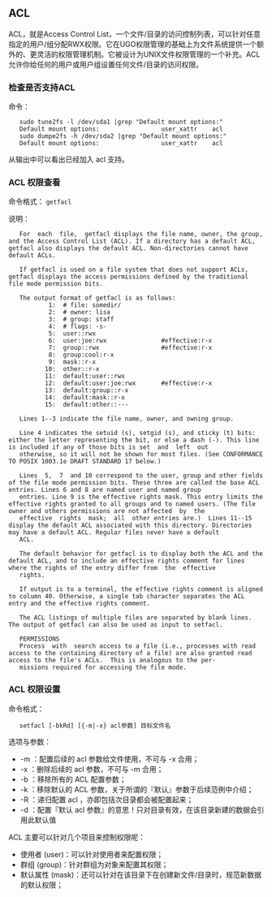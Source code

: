 

## ACL
ACL，就是Access Control List，一个文件/目录的访问控制列表，可以针对任意指定的用户/组分配RWX权限。它在UGO权限管理的基础上为文件系统提供一个额外的、更灵活的权限管理机制。它被设计为UNIX文件权限管理的一个补充。ACL允许你给任何的用户或用户组设置任何文件/目录的访问权限。

### 检查是否支持ACL
命令：

       sudo tune2fs -l /dev/sda1 |grep "Default mount options:"
       Default mount options:                 user_xattr    acl
       sudo dumpe2fs -h /dev/sda2 |grep "Default mount options:"
       Default mount options:                 user_xattr    acl
从输出中可以看出已经加入 acl 支持。


### ACL 权限查看
命令格式： `getfacl `

说明：

       For  each  file,  getfacl displays the file name, owner, the group, and the Access Control List (ACL). If a directory has a default ACL, getfacl also displays the default ACL. Non-directories cannot have default ACLs.

       If getfacl is used on a file system that does not support ACLs, getfacl displays the access permissions defined by the traditional file mode permission bits.

       The output format of getfacl is as follows:
               1:  # file: somedir/
               2:  # owner: lisa
               3:  # group: staff
               4:  # flags: -s-
               5:  user::rwx
               6:  user:joe:rwx               #effective:r-x
               7:  group::rwx                 #effective:r-x
               8:  group:cool:r-x
               9:  mask::r-x
              10:  other::r-x
              11:  default:user::rwx
              12:  default:user:joe:rwx       #effective:r-x
              13:  default:group::r-x
              14:  default:mask::r-x
              15:  default:other::---

       Lines 1--3 indicate the file name, owner, and owning group.

       Line 4 indicates the setuid (s), setgid (s), and sticky (t) bits: either the letter representing the bit, or else a dash (-). This line is included if any of those bits is set  and  left  out
       otherwise, so it will not be shown for most files. (See CONFORMANCE TO POSIX 1003.1e DRAFT STANDARD 17 below.)

       Lines  5,  7  and 10 correspond to the user, group and other fields of the file mode permission bits. These three are called the base ACL entries. Lines 6 and 8 are named user and named group
       entries. Line 9 is the effective rights mask. This entry limits the effective rights granted to all groups and to named users. (The file owner and others permissions are not affected  by  the
       effective  rights  mask;  all  other entries are.)  Lines 11--15 display the default ACL associated with this directory. Directories may have a default ACL. Regular files never have a default
       ACL.

       The default behavior for getfacl is to display both the ACL and the default ACL, and to include an effective rights comment for lines where the rights of the entry differ from  the  effective
       rights.

       If output is to a terminal, the effective rights comment is aligned to column 40. Otherwise, a single tab character separates the ACL entry and the effective rights comment.

       The ACL listings of multiple files are separated by blank lines.  The output of getfacl can also be used as input to setfacl.

       PERMISSIONS
       Process  with  search access to a file (i.e., processes with read access to the containing directory of a file) are also granted read access to the file's ACLs.  This is analogous to the per‐
       missions required for accessing the file mode.


### ACL 权限设置
命令格式：  

       setfacl [-bkRd] [{-m|-x} acl参数] 目标文件名
选项与参数：
* -m ：配置后续的 acl 参数给文件使用，不可与 -x 合用；
* -x ：删除后续的 acl 参数，不可与 -m 合用；
* -b ：移除所有的 ACL 配置参数；
* -k ：移除默认的 ACL 参数，关于所谓的『默认』参数于后续范例中介绍；
* -R ：递归配置 acl ，亦即包括次目录都会被配置起来；
* -d ：配置『默认 acl 参数』的意思！只对目录有效，在该目录新建的数据会引用此默认值

ACL 主要可以针对几个项目来控制权限呢：

* 使用者 (user)：可以针对使用者来配置权限；
* 群组 (group)：针对群组为对象来配置其权限；
* 默认属性 (mask)：还可以针对在该目录下在创建新文件/目录时，规范新数据的默认权限；


